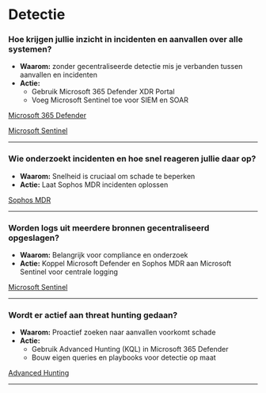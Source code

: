 # Detectie

### Hoe krijgen jullie inzicht in incidenten en aanvallen over alle systemen?
- **Waarom:** zonder gecentraliseerde detectie mis je verbanden tussen aanvallen en incidenten
- **Actie:** 
    - Gebruik Microsoft 365 Defender XDR Portal 
    - Voeg Microsoft Sentinel toe voor SIEM en SOAR

[Microsoft 365 Defender](../plannen/detectie%20plan.md#Microsoft-365-Defender)

[Microsoft Sentinel](../plannen/detectie%20plan.md#Microsoft-Sentinel)

---

### Wie onderzoekt incidenten en hoe snel reageren jullie daar op?
- **Waarom:** Snelheid is cruciaal om schade te beperken
- **Actie:** Laat Sophos MDR incidenten oplossen

[Sophos MDR](../plannen/detectie%20plan.md#Sophos-MDR)

---

### Worden logs uit meerdere bronnen gecentraliseerd opgeslagen?
- **Waarom:** Belangrijk voor compliance en onderzoek   
- **Actie:** Koppel Microsoft Defender en Sophos MDR aan Microsoft Sentinel voor centrale logging

[Microsoft Sentinel](../plannen/detectie%20plan.md#Microsoft-Sentinel)

---

### Wordt er actief aan threat hunting gedaan?
- **Waarom:** Proactief zoeken naar aanvallen voorkomt schade
- **Actie:** 
    - Gebruik Advanced Hunting (KQL) in Microsoft 365 Defender
    - Bouw eigen queries en playbooks voor detectie op maat

[Advanced Hunting](../plannen/detectie%20plan.md#Advanced-Hunting)

---